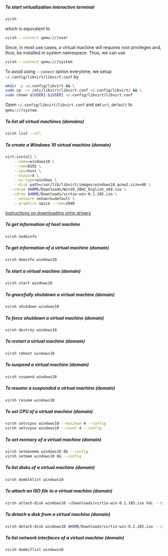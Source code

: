 ##### To start virtualization interactive terminal

```sh
virsh
```

which is equivalent to

```sh
virsh --connect qemu:///user
```

Since, in most use cases, a virtual machine will requires root privileges and,
thus, be installed in system namespace. Thus, we can use

```sh
virsh --connect qemu:///system
```

To avoid using `--conect` option everytime, we setup
`~/.config/libvirt/libvirt.conf` by

```sh
mkdir -p ~/.config/libvirt && \
sudo cp -rv /etc/libvirt/libvirt.conf ~/.config/libvirt/ && \
sudo chown ${USER}:${USER} ~/.config/libvirt/libvirt.conf
```

Open `~/.config/libvirt/libvirt.conf` and set `uri_default` to `qemu:///system`.

##### To list all virtual machines (domains)

```sh
virsh list --all
```

##### To create a Windows 10 virtual machine (domain)

```sh
virt-install \
	--name=windows10 \
	--ram=8192 \
	--cpu=host \
	--vcpus=4 \
	--os-type=windows \
	--disk path=/var/lib/libvirt/images/windows10.qcow2,size=80 \
  --cdrom $HOME/Downloads/Win10_20H2_English_x64.iso \
  --cdrom $HOME/Downloads/virtio-win-0.1.185.iso \
	--network network=default \
	--graphics spice --ram=2048
```

[Instructions on downloading virtio
drivers](https://github.com/virtio-win/virtio-win-pkg-scripts/blob/master/README.md)

##### To get information of host machine

```sh
virsh nodeinfo
```

##### To get information of a virtual machine (domain)

```sh
virsh dominfo windows10
```

##### To start a virtual machine (domain)

```sh
virsh start windows10
```

##### To gracefully shutdown a virtual machine (domain)

```sh
virsh shutdown windows10
```

##### To force shutdown a virtual machine (domain)

```sh
virsh destroy windows10
```

##### To restart a virtual machine (domain)

```sh
virsh reboot windows10
```

##### To suspend a virtual machine (domain)

```sh
virsh suspend windows10
```

##### To resume a suspended a virtual machine (domain)

```sh
virsh resume windows10
```

##### To set CPU of a virtual machine (domain)

```sh
virsh setvcpus windows10 --maximum 4 --config
virsh setvcpus windows10 --count 4 --config
```

##### To set memory of a virtual machine (domain)

```sh
virsh setmaxmem windows10 8G --config
virsh setmem windows10 8G --config
```

##### To list disks of a virtual machine (domain)

```sh
virsh domblklist windows10
```

##### To attach an ISO file to a virtual machine (domain)

```sh
virsh attach-disk windows10 ~/Downloads/virtio-win-0.1.185.iso hdc --type cdrom --config
```

##### To detach a disk from a virtual machine (domain)

```sh
virsh detach-disk windows10 $HOME/Downloads/virtio-win-0.1.185.iso --config
```

##### To list network interfaces of a virtual machine (domain)

```sh
virsh dombiflist windows10
```
